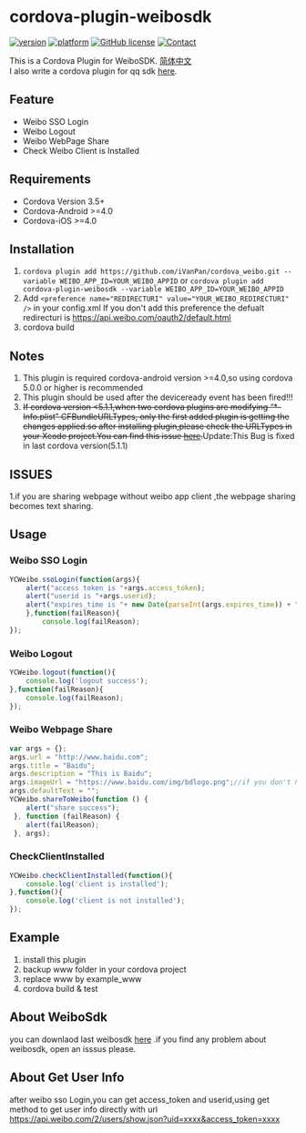# cordova-plugin-weibosdk
[![version](https://img.shields.io/badge/version-0.3.5-blue.svg?style=flat)](https://github.com/iVanPan/cordova_weibo)
[![platform](https://img.shields.io/badge/platform-iOS%2FAndroid-lightgrey.svg?style=flat)](https://github.com/iVanPan/cordova_weibo)
[![GitHub license](https://img.shields.io/github/license/mashape/apistatus.svg?style=flat)](https://github.com/iVanPan/cordova_weibo/blob/master/LICENSE)
[![Contact](https://img.shields.io/badge/contact-Van-green.svg?style=flat)](http://VanPan.me)

This is a Cordova Plugin for WeiboSDK. [简体中文](https://github.com/iVanPan/cordova_weibo/blob/master/README_ZH.md)  
I also write a cordova plugin  for qq sdk [here](https://github.com/iVanPan/Cordova_QQ).
## Feature
- Weibo SSO Login
- Weibo Logout
- Weibo WebPage Share
- Check Weibo Client is Installed

## Requirements
- Cordova Version 3.5+
- Cordova-Android >=4.0
- Cordova-iOS >=4.0			

## Installation
1. ```cordova plugin add https://github.com/iVanPan/cordova_weibo.git --variable WEIBO_APP_ID=YOUR_WEIBO_APPID```  or    ```cordova plugin add cordova-plugin-weibosdk --variable WEIBO_APP_ID=YOUR_WEIBO_APPID```
2. Add ```<preference name="REDIRECTURI" value="YOUR_WEIBO_REDIRECTURI" />``` in your config.xml If you don't add this preference the defualt redirecturi is https://api.weibo.com/oauth2/default.html               
3. cordova build


## Notes
1. This plugin is required cordova-android version >=4.0,so using cordova  5.0.0 or higher is recommended
2. This plugin should be used after the deviceready event has been fired!!!				
3. ~~If cordova version  <5.1.1,when two cordova plugins are modifying “*-Info.plist” CFBundleURLTypes, only the first added plugin is getting the changes applied.so after installing plugin,please check the URLTypes in your Xcode project.You can find this issue [here](https://issues.apache.org/jira/browse/CB-8007).~~Update:This Bug is fixed in last cordova version(5.1.1)				
## ISSUES						
1.if you are sharing webpage without weibo app client	,the webpage sharing becomes text sharing.

## Usage
### Weibo SSO Login
```Javascript
YCWeibo.ssoLogin(function(args){
	alert("access token is "+args.access_token);
	alert("userid is "+args.userid);
	alert("expires_time is "+ new Date(parseInt(args.expires_time)) + " TimeStamp is " +args.expires_time);
    },function(failReason){
        console.log(failReason);
});
```
### Weibo Logout
```Javascript
YCWeibo.logout(function(){
	console.log('logout success');
},function(failReason){
	console.log(failReason);
});
```
### Weibo Webpage Share
```Javascript
var args = {};
args.url = "http://www.baidu.com";
args.title = "Baidu";
args.description = "This is Baidu";
args.imageUrl = "https://www.baidu.com/img/bdlogo.png";//if you don't have imageUrl,for android http://www.sinaimg.cn/blog/developer/wiki/LOGO_64x64.png will be the defualt one
args.defaultText = "";
YCWeibo.shareToWeibo(function () {
    alert("share success");
 }, function (failReason) {
    alert(failReason);
 }, args);
```
### CheckClientInstalled
```Javascript
YCWeibo.checkClientInstalled(function(){
	console.log('client is installed');
},function(){
	console.log('client is not installed');
});
```

## Example			
1. install this plugin
2. backup www folder in your cordova project
3. replace www by example_www
4. cordova build & test


## About WeiboSdk
you can downlaod last weibosdk [here](https://github.com/sinaweibosdk) .if you find any problem about weibosdk, open an isssus please.

## About Get User Info
after weibo sso Login,you can get access_token and userid,using get method to get user info directly with url https://api.weibo.com/2/users/show.json?uid=xxxx&access_token=xxxx

